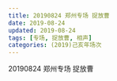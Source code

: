 ```yaml
---
title: 20190824 郑州专场 捉放曹
date: 2019-08-24
updated: 2019-08-24
tags: [专场, 捉放曹, 相声]
categories: (2019)己亥年场次
---
```

20190824 郑州专场 捉放曹